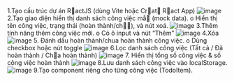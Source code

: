 1.Tạo cấu trúc dự án RactJS (dùng Vite hoặc Crat Ract App)
![image](https://github.com/user-attachments/assets/a8fc36d1-652a-4801-9306-bc5328199b8a)
2.Tạo giao diện hiển thị danh sách công việc mẫ (mock data).
o Hiển thị tên công việc, trạng thái (hoàn thành/ch), và nút xoá.
![image](https://github.com/user-attachments/assets/048fcc18-8c80-4849-bf6f-58d5c3961780)
3.Thêm tính năng thêm công việc mới.
o Có ô input và nút “Thêm”
![image](https://github.com/user-attachments/assets/0fa6abdf-f89b-442e-8071-acaafc171f4a)
4.Xóa
![image](https://github.com/user-attachments/assets/9db36988-45f5-47cb-8409-233723fc7feb)
5. Đánh dấu hoàn thành/chua hoàn thành công việc.
o Dùng checkbox hoặc nút toggle
![image](https://github.com/user-attachments/assets/085c3698-7ef7-43ef-a4b2-e3fa71f8b698)
6.Lọc danh sách công việc (Tất cả / Đã hoàn thành / Cha hoàn
thành)
![image](https://github.com/user-attachments/assets/c79657e3-a9fc-40bc-88a2-e3d9e54267aa)
7. Hiển thị tổng số công việc & số công việc hoàn thành
![image](https://github.com/user-attachments/assets/f6477ccf-7645-412b-88e1-fba8fd84005a)
8.Lưu danh sách công việc vào localStorage.
![image](https://github.com/user-attachments/assets/db38c105-f5a5-45ed-bf84-77192269a604)
9.Tạo component riêng cho từng công việc (TodoItem).







